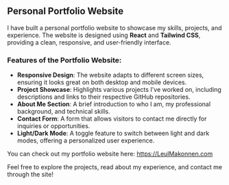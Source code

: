 ## Personal Portfolio Website

I have built a personal portfolio website to showcase my skills, projects, and experience. The website is designed using **React** and **Tailwind CSS**, providing a clean, responsive, and user-friendly interface.

### Features of the Portfolio Website:

- **Responsive Design**: The website adapts to different screen sizes, ensuring it looks great on both desktop and mobile devices.
- **Project Showcase**: Highlights various projects I've worked on, including descriptions and links to their respective GitHub repositories.
- **About Me Section**: A brief introduction to who I am, my professional background, and technical skills.
- **Contact Form**: A form that allows visitors to contact me directly for inquiries or opportunities.
- **Light/Dark Mode**: A toggle feature to switch between light and dark modes, offering a personalized user experience.

You can check out my portfolio website here: https://LeulMakonnen.com

Feel free to explore the projects, read about my experience, and contact me through the site!
